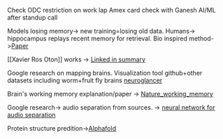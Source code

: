 Check ODC restriction on work lap
Amex card check with Ganesh
AI/ML after standup call

Models losing memory-> new training=losing old data.
Humans-> hippocampus replays recent memory for retrieval. 
Bio inspired method->[Paper](https://www.linkedin.com/posts/pkghosh_brain-inspired-replay-for-continual-learning-activity-7194401333536305152-qO-f?utm_source=share&utm_medium=member_android)

[[Xavier Ros Oton]] works -> [Linked in summary ](https://www.linkedin.com/posts/dr-miquel-noguer-i-alonso-7242345_xavier-ros-otonbarcelona-1988-is-a-spanish-ugcPost-7194344592496877568-UjE0?utm_source=share&utm_medium=member_android)

Google research on mapping brains. 
Visualization tool github+other datasets including worm+fruit fly brains [neuroglancer](https://github.com/google/neuroglancer?tab=readme-ov-file)

Brain's working memory explanation/paper -> [Nature_working_memory](https://www.nature.com/articles/s41586-024-07309-z)

Google research-> audio separation from sources. -> [neural network for audio separation](https://research.google/blog/contrastive-neural-audio-separation/)

Protein structure predition->[Alphafold](https://blog.google/technology/ai/google-deepmind-isomorphic-alphafold-3-ai-model/#life-molecules)



